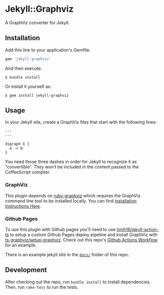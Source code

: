 # Jekyll::Graphviz

A GraphViz converter for Jekyll.

## Installation

Add this line to your application's Gemfile:

```ruby
gem 'jekyll-graphviz'
```

And then execute:

    $ bundle install

Or install it yourself as:

    $ gem install jekyll-graphviz

## Usage

In your Jekyll site, create a GraphViz files that start with the following lines:

```
---
---

digraph X {
  a -> b
}
```

You need those three dashes in order for Jekyll to recognize it as "convertible". They won't be included in the content
passed to the CoffeeScript compiler.

### GraphViz

This plugin depends on [ruby-graphviz](https://github.com/glejeune/Ruby-Graphviz) which requires the GraphViz command
line tool to be installed locally. You can find [Installation Instructions Here](https://graphviz.org/download/).

### Github Pages

To use this plugin with Github pages you'll need to use
[limjh16/jekyll-action-ts](https://github.com/limjh16/jekyll-action-ts) to setup a custom Github Pages deploy pipeline
and install GraphViz with [ts-graphviz/setup-graphviz](https://github.com/ts-graphviz/setup-graphviz). Check out this
repo's [Github Actions
Workflow](https://github.com/DerekStride/jekyll-graphviz/blob/main/.github/workflows/gh-pages.yml) for an example.

There is an example jekyll site in the [`docs/`](https://github.com/DerekStride/jekyll-graphviz/tree/main/docs) folder
of this repo.

## Development

After checking out the repo, run `bundle install` to install dependencies. Then, run `rake test` to run the tests.


